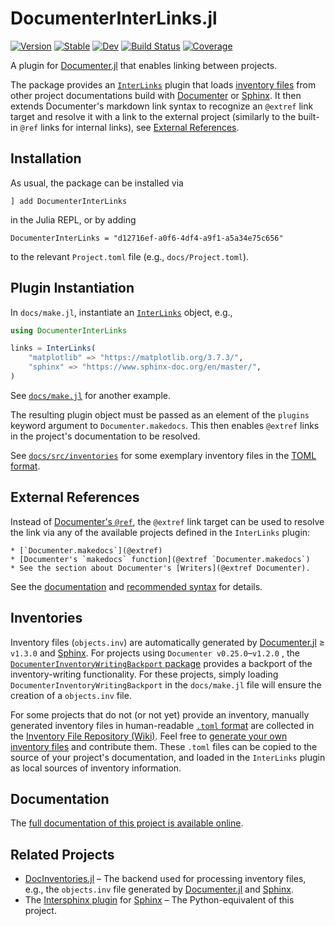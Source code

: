 # DocumenterInterLinks.jl

[![Version](https://juliahub.com/docs/DocumenterInterLinks/version.svg)](https://juliahub.com/ui/Packages/General/DocumenterInterLinks)
[![Stable](https://img.shields.io/badge/docs-stable-blue.svg)](https://juliadocs.org/DocumenterInterLinks.jl/)
[![Dev](https://img.shields.io/badge/docs-dev-blue.svg)](https://juliadocs.org/DocumenterInterLinks.jl/dev)
[![Build Status](https://github.com/JuliaDocs/DocumenterInterLinks.jl/workflows/CI/badge.svg)](https://github.com/JuliaDocs/DocumenterInterLinks.jl/actions)
[![Coverage](https://codecov.io/gh/JuliaDocs/DocumenterInterLinks.jl/branch/master/graph/badge.svg)](https://codecov.io/gh/JuliaDocs/DocumenterInterLinks.jl)

A plugin for [Documenter.jl](https://documenter.juliadocs.org/) that enables linking between projects.

The package provides an [`InterLinks`](https://juliadocs.org/DocumenterInterLinks.jl/stable/internals/#DocumenterInterLinks.InterLinks) plugin that loads [inventory files](#inventories) from other project documentations build with [Documenter](https://documenter.juliadocs.org/) or [Sphinx](https://www.sphinx-doc.org/en/master/). It then extends Documenter's markdown link syntax to recognize an `@extref` link target and resolve it with a link to the external project (similarly to the built-in `@ref` links for internal links), see [External References](#external-references).


## Installation

As usual, the package can be installed via

```
] add DocumenterInterLinks
```

in the Julia REPL, or by adding

```
DocumenterInterLinks = "d12716ef-a0f6-4df4-a9f1-a5a34e75c656"
```

to the relevant `Project.toml` file (e.g., `docs/Project.toml`).


## Plugin Instantiation

In `docs/make.jl`, instantiate an [`InterLinks`](https://juliadocs.org/DocumenterInterLinks.jl/stable/internals/#DocumenterInterLinks.InterLinks) object, e.g.,

```julia
using DocumenterInterLinks

links = InterLinks(
    "matplotlib" => "https://matplotlib.org/3.7.3/",
    "sphinx" => "https://www.sphinx-doc.org/en/master/",
)
```

See [`docs/make.jl`](https://github.com/JuliaDocs/DocumenterInterLinks.jl/blob/master/docs/make.jl#L11) for another example.

The resulting plugin object must be passed as an element of the `plugins` keyword argument to `Documenter.makedocs`. This then enables `@extref` links in the project's documentation to be resolved.

See [`docs/src/inventories`](https://github.com/JuliaDocs/DocumenterInterLinks.jl/tree/master/docs/src/inventories) for some exemplary inventory files in the [TOML format](https://juliadocs.org/DocInventories.jl/stable/formats/#TOML-Format).


## External References

Instead of [Documenter's `@ref`](https://documenter.juliadocs.org/stable/man/syntax/#@ref-link), the `@extref` link target can be used to resolve the link via any of the available projects defined in the `InterLinks` plugin:

```
* [`Documenter.makedocs`](@extref)
* [Documenter's `makedocs` function](@extref `Documenter.makedocs`)
* See the section about Documenter's [Writers](@extref Documenter).
```

See the [documentation](https://juliadocs.org/DocumenterInterLinks.jl/dev/#Using-External-References) and [recommended syntax](https://juliadocs.org/DocumenterInterLinks.jl/dev/syntax/#Recommended-Syntax) for details.


## Inventories

Inventory files (`objects.inv`) are automatically generated by [Documenter.jl](https://documenter.juliadocs.org/stable/) ≥ `v1.3.0` and [Sphinx](https://www.sphinx-doc.org/en/master/). For projects using `Documenter v0.25.0`–`v1.2.0` , the [`DocumenterInventoryWritingBackport` package](https://github.com/JuliaDocs/DocumenterInventoryWritingBackport.jl) provides a backport of the inventory-writing functionality. For these projects, simply loading `DocumenterInventoryWritingBackport` in the `docs/make.jl` file will ensure the creation of a `objects.inv` file.

For some projects that do not (or not yet) provide an inventory, manually generated inventory files in human-readable [`.toml` format](https://juliadocs.org/DocInventories.jl/stable/formats/#TOML-Format) are collected in the [Inventory File Repository (Wiki)](https://github.com/JuliaDocs/DocumenterInterLinks.jl/wiki/Inventory-File-Repository). Feel free to [generate your own inventory files](http://juliadocs.org/DocumenterInterLinks.jl/stable/howtos/#howto-manual-inventory) and contribute them. These `.toml` files can be copied to the source of your project's documentation, and loaded in the `InterLinks` plugin as local sources of inventory information.


## Documentation

The [full documentation of this project is available online](https://juliadocs.org/DocumenterInterLinks.jl/dev/).


## Related Projects

* [DocInventories.jl](http://juliadocs.org/DocInventories.jl/stable/) – The backend used for processing inventory files, e.g., the `objects.inv` file generated by [Documenter.jl](https://documenter.juliadocs.org/stable/) and [Sphinx](https://www.sphinx-doc.org/en/master/).
* The [Intersphinx plugin](https://www.sphinx-doc.org/en/master/usage/extensions/intersphinx.html) for [Sphinx](https://www.sphinx-doc.org/en/master/) – The Python-equivalent of this project.
